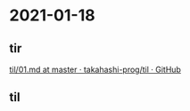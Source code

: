 # 2021-01-18

## tir
[til/01\.md at master · takahashi\-prog/til · GitHub](https://github.com/takahashi-prog/til/blob/master/tir/2021/01.md#18)

## til